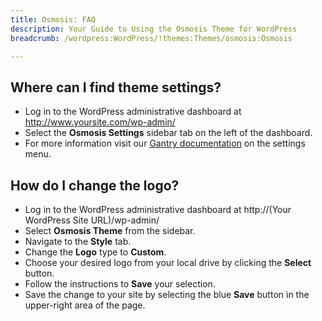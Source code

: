 ```yaml
---
title: Osmosis: FAQ
description: Your Guide to Using the Osmosis Theme for WordPress
breadcrumb: /wordpress:WordPress/!themes:Themes/osmosis:Osmosis

---
```


Where can I find theme settings?
-----
* Log in to the WordPress administrative dashboard at http://www.yoursite.com/wp-admin/
* Select the **Osmosis Settings** sidebar tab on the left of the dashboard.
* For more information visit our [Gantry documentation][gantry] on the settings menu.

How do I change the logo?
-----

* Log in to the WordPress administrative dashboard at http://(Your WordPress Site URL)/wp-admin/
* Select **Osmosis Theme** from the sidebar.
* Navigate to the **Style** tab.
* Change the **Logo** type to **Custom**.
* Choose your desired logo from your local drive by clicking the **Select** button.
* Follow the instructions to **Save** your selection.
* Save the change to your site by selecting the blue **Save** button in the upper-right area of the page.

[gantry]: http://gantry-framework.org/documentation/wordpress/configure/